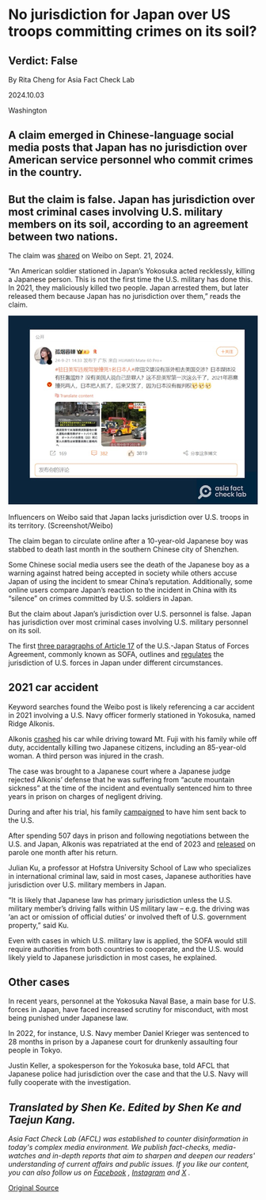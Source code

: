 # No jurisdiction for Japan over US troops committing crimes on its soil?

## Verdict: False

By Rita Cheng for Asia Fact Check Lab

2024.10.03

Washington

## A claim emerged in Chinese-language social media posts that Japan has no jurisdiction over American service personnel who commit crimes in the country.

## But the claim is false. Japan has jurisdiction over most criminal cases involving U.S. military members on its soil, according to an agreement between two nations.

The claim was [shared](https://archive.ph/GGcJL) on Weibo on Sept. 21, 2024.

“An American soldier stationed in Japan’s Yokosuka acted recklessly, killing a Japanese person. This is not the first time the U.S. military has done this. In 2021, they maliciously killed two people. Japan arrested them, but later released them because Japan has no jurisdiction over them,” reads the claim.

![1 (15).png](images/HTDOMBDTJLHPO2XZHMWHM4BFTQ.png)

Influencers on Weibo said that Japan lacks jurisdiction over U.S. troops in its territory. (Screenshot/Weibo)

The claim began to circulate online after a 10-year-old Japanese boy was stabbed to death last month in the southern Chinese city of Shenzhen.

Some Chinese social media users see the death of the Japanese boy as a warning against hatred being accepted in society while others accuse Japan of using the incident to smear China’s reputation. Additionally, some online users compare Japan’s reaction to the incident in China with its “silence” on crimes committed by U.S. soldiers in Japan.

But the claim about Japan’s jurisdiction over U.S. personnel is false. Japan has jurisdiction over most criminal cases involving U.S. military personnel on its soil.

The first [three paragraphs of Article 17](https://www.usarj.army.mil/Portals/33/cmdstaffs/sja/doc/sofa_201601.pdf) of the U.S.-Japan Status of Forces Agreement, commonly known as SOFA, outlines and [regulates](https://www.mofa.go.jp/mofaj/area/usa/sfa/pdfs/giji_fulltext.pdf) the jurisdiction of U.S. forces in Japan under different circumstances.

## 2021 car accident

Keyword searches found the Weibo post is likely referencing a car accident in 2021 involving a U.S. Navy officer formerly stationed in Yokosuka, named Ridge Alkonis.

Alkonis [crashed](https://english.kyodonews.net/news/2023/12/d30fab182b0f-us-officer-jailed-in-japan-over-fatal-car-crash-to-return-home.html) his car while driving toward Mt. Fuji with his family while off duty, accidentally killing two Japanese citizens, including an 85-year-old woman. A third person was injured in the crash.

The case was brought to a Japanese court where a Japanese judge rejected Alkonis’ defense that he was suffering from “acute mountain sickness” at the time of the incident and eventually sentenced him to three years in prison on charges of negligent driving.

During and after his trial, his family [campaigned](https://apnews.com/article/japan-navy-defense-department-alkonis-ca2b3de8bf962b5faa49cf4dc6bd0b88) to have him sent back to the U.S.

After spending 507 days in prison and following negotiations between the U.S. and Japan, Alkonis was repatriated at the end of 2023 and [released](https://www.bbc.com/news/world-asia-68137582) on parole one month after his return.

Julian Ku, a professor at Hofstra University School of Law who specializes in international criminal law, said in most cases, Japanese authorities have jurisdiction over U.S. military members in Japan.

“It is likely that Japanese law has primary jurisdiction unless the U.S. military member’s driving falls within US military law – e.g. the driving was ‘an act or omission of official duties’ or involved theft of U.S. government property,” said Ku.

Even with cases in which U.S. military law is applied, the SOFA would still require authorities from both countries to cooperate, and the U.S. would likely yield to Japanese jurisdiction in most cases, he explained.

## Other cases

In recent years, personnel at the Yokosuka Naval Base, a main base for U.S. forces in Japan, have faced increased scrutiny for misconduct, with most being punished under Japanese law.

In 2022, for instance, U.S. Navy member Daniel Krieger was sentenced to 28 months in prison by a Japanese court for drunkenly assaulting four people in Tokyo.

Justin Keller, a spokesperson for the Yokosuka base, told AFCL that Japanese police had jurisdiction over the case and that the U.S. Navy will fully cooperate with the investigation.

## *Translated by Shen Ke. Edited by Shen Ke and Taejun Kang.*

*Asia Fact Check Lab (AFCL) was established to counter disinformation in today's complex media environment. We publish fact-checks, media-watches and in-depth reports that aim to sharpen and deepen our readers' understanding of current affairs and public issues. If you like our content, you can also follow us on*   [*Facebook*](https://www.facebook.com/asiafactchecklabcn)  *,*   [*Instagram*](https://www.instagram.com/asiafactchecklab/)   *and*   [*X*](https://twitter.com/AFCL_eng)  *.*



[Original Source](https://www.rfa.org/english/news/afcl/afcl-japan-jurisdiction-us-army-10032024215747.html)